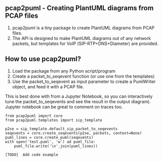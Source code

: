 ## pcap2puml - Creating PlantUML diagrams from PCAP files

1. pcap2puml is a tiny package to create PlantUML diagrams from PCAP files.
2. The API is designed to make PlantUML diagrams out of any network packets, but templates for VoIP (SIP-RTP+DNS+Diameter) are provided.

## How to use pcap2puml?

1. Load the package from any Python script/program
2. Create a packet_to_seqevent function (or use one from the templates)
3. Use the packet_to_seqevent as input parameter to create a PumlWriter object, and feed it with a PCAP file.

This is best done with from a Jupyter Notebook, so you can interactively tune the packet_to_seqevents and see the result in the output diagram). Jupyter notebook can be great to comment on traces too.

```
from pcap2puml import core
from pcap2puml.templates import sip_template

p2se = sip_template.default_sip_packet_to_seqevents
seqevents = core.create_seqevents(p2se, packets, context=None)
puml_lines = core.create_puml(seqevents)
with open('test.puml', 'w') ad puml_file:
	puml_file.write('\n'.join(puml_lines))

[TODO]  Add code example
```
